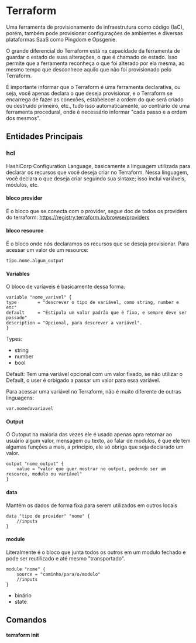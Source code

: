 # Terraform

Uma ferramenta de provisionamento de infraestrutura como código (IaC), porém, também pode provisionar configurações de ambientes e diversas plataformas SaaS como Pingdom e Opsgenie.

O grande diferencial do Terraform está na capacidade da ferramenta de guardar o estado de suas alterações, o que é chamado de estado. Isso permite que a ferramenta reconheça o que foi alterado por ela mesma, ao mesmo tempo que desconhece aquilo que não foi provisionado pelo Terraform.

É importante informar que o Terraform é uma ferramenta declarativa, ou seja, você apenas declara o que deseja provisionar, e o Terraform se encarrega de fazer as conexões, estabelecer a ordem do que será criado ou destruído primeiro, etc., tudo isso automaticamente, ao contrário de uma ferramenta procedural, onde é necessário informar "cada passo e a ordem dos mesmos".

## Entidades Principais
### hcl
HashiCorp Configuration Language, basicamente a linguagem utilizada para declarar os recursos que você deseja criar no Terraform. Nessa linguagem, você declara o que deseja criar seguindo sua sintaxe; isso inclui variáveis, módulos, etc.
#### bloco provider
É o bloco que se conecta com o provider, segue doc de todos os providers do terraform:
https://registry.terraform.io/browse/providers
#### bloco resource
É o bloco onde nós declaramos os recursos    que se deseja provisionar.
Para acessar um valor de um resource:

    tipo.nome.algum_output

#### Variables
O bloco de varíaveis é basicamente dessa forma:

    variable "nome_varivel" {
    type        = "descrever o tipo de variável, como string, number e etc"
    default     = "Estipula um valor padrão que é fixo, e sempre deve ser passado"
    description = "Opcional, para descrever a variável".
    }

Types:
* string
* number
* bool

Default:
Tem uma variável opcional com um valor fixado, se não utilizar o Default, o user é orbigado a passar um valor para essa variável.

Para acessar uma variável no Terraform, não é muito diferente de outras linguagens:
    
    var.nomedavariavel





#### Output
O Outoput na maioria das vezes ele é usado apenas apra retornar ao usuário algum valor, mensagem ou texto, ao falar de modulos, é que ele tem algumas funçṍes a mais, a principio, ele só obriga que seja declarado um valor.
    
    output "nome_output" {
        value = "valor que quer mostrar no output, podendo ser um resource, modulo ou variável"
    }

#### data
Mantém os dados de forma fixa para serem utilizados em outros locais

    data "tipo de provider" "nome" {
        //inputs
    }
#### module
Literalmente é o bloco que junta todos os outros em um modulo fechado e pode ser reutilizado e até mesmo "transportado".

    module "nome" {
        source = "caminho/para/o/modulo"
        //inputs
    }

* binário
* state

## Comandos



#### terraform init
